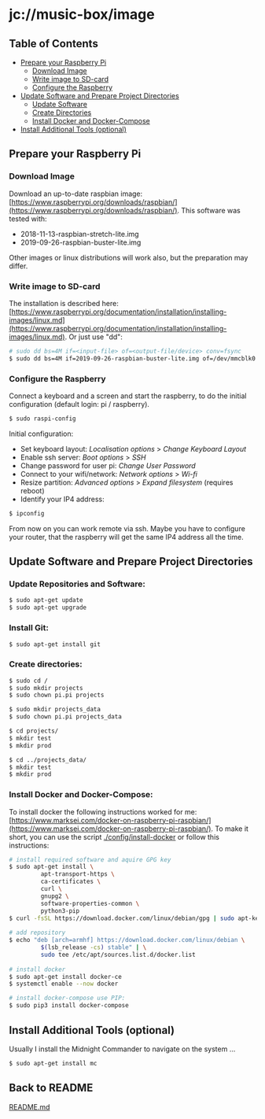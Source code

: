 # jc://music-box/image

## Table of Contents

- [Prepare your Raspberry Pi](#prepare-your-raspberry-pi)
  - [Download Image](#download-image)
  - [Write image to SD-card](#write-image-to-sd-card)
  - [Configure the Raspberry](#configure-the-raspberry)
- [Update Software and Prepare Project Directories](#update-software-and-prepare-project-directories)
  - [Update Software](#update-software)
  - [Create Directories](#create-directories)
  - [Install Docker and Docker-Compose](#install-docker-and-docker-Compose)
- [Install Additional Tools (optional)](#install-additional-tools-optional)

## Prepare your Raspberry Pi

### Download Image

Download an up-to-date raspbian image: [https://www.raspberrypi.org/downloads/raspbian/](https://www.raspberrypi.org/downloads/raspbian/). 
This software was tested with:

* 2018-11-13-raspbian-stretch-lite.img
* 2019-09-26-raspbian-buster-lite.img

Other images or linux distributions will work also, but the preparation may differ.

### Write image to SD-card

The installation is described here: [https://www.raspberrypi.org/documentation/installation/installing-images/linux.md](https://www.raspberrypi.org/documentation/installation/installing-images/linux.md).
Or just use "dd":

```bash
# sudo dd bs=4M if=<input-file> of=<output-file/device> conv=fsync
$ sudo dd bs=4M if=2019-09-26-raspbian-buster-lite.img of=/dev/mmcblk0 conv=fsync
```
### Configure the Raspberry

Connect a keyboard and a screen and start the raspberry, to do the initial configuration (default login: pi / raspberry).

```bash
$ sudo raspi-config
```

Initial configuration:

* Set keyboard layout: *Localisation options* > *Change Keyboard Layout*
* Enable ssh server: *Boot options* > *SSH*
* Change password for user pi: *Change User Password*
* Connect to your wifi/network: *Network options* > *Wi-fi*
* Resize partition: *Advanced options* > *Expand filesystem* (requires reboot)
* Identify your IP4 address:

```bash
$ ipconfig
```

From now on you can work remote via ssh. Maybe you have to configure your router, that the raspberry will get the same IP4 address all the time.

## Update Software and Prepare Project Directories

### Update Repositories and Software:

```bash
$ sudo apt-get update
$ sudo apt-get upgrade
```

### Install Git:

```bash
$ sudo apt-get install git
```

### Create directories:

```bash
$ sudo cd /
$ sudo mkdir projects
$ sudo chown pi.pi projects

$ sudo mkdir projects_data
$ sudo chown pi.pi projects_data

$ cd projects/
$ mkdir test
$ mkdir prod

$ cd ../projects_data/
$ mkdir test
$ mkdir prod
```

### Install Docker and Docker-Compose:

To install docker the following instructions worked for me: [https://www.marksei.com/docker-on-raspberry-pi-raspbian/](https://www.marksei.com/docker-on-raspberry-pi-raspbian/). 
To make it short, you can use the script [./config/install-docker](../config/install-docker) or follow this instructions:

```bash
# install required software and aquire GPG key
$ sudo apt-get install \
         apt-transport-https \
         ca-certificates \
         curl \
         gnupg2 \
         software-properties-common \
         python3-pip
$ curl -fsSL https://download.docker.com/linux/debian/gpg | sudo apt-key add -
             
# add repository
$ echo "deb [arch=armhf] https://download.docker.com/linux/debian \
         $(lsb_release -cs) stable" | \
         sudo tee /etc/apt/sources.list.d/docker.list
         
# install docker
$ sudo apt-get install docker-ce
$ systemctl enable --now docker

# install docker-compose use PIP:
$ sudo pip3 install docker-compose
```

## Install Additional Tools (optional)

Usually I install the Midnight Commander to navigate on the system ...

```bash
$ sudo apt-get install mc
```

## Back to README

[README.md](../README.md)
